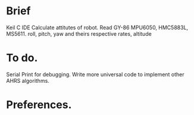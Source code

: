 # Brief
Keil C IDE
Calculate attitutes of robot.
Read GY-86 MPU6050, HMC5883L, MS5611. roll, pitch, yaw and theirs respective rates, altitude
# To do.
Serial Print for debugging.
Write more universal code to implement other AHRS algorithms.
# Preferences.
